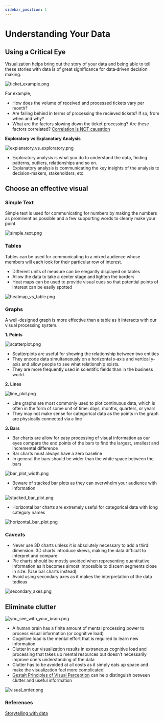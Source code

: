 ```yaml
---
sidebar_position: 1
---
```


# Understanding Your Data

## Using a Critical Eye

Visualization helps bring out the story of your data and being able to tell these stories with data is of great significance for data‐driven decision making.

<div style={{textAlign:"center",height:"90%",width:"90%"}}>

![ticket_example.png](./assets/ticket_example.png)

</div>

For example,

- How does the volume of received and processed tickets vary per month?
- Are falling behind in terms of processing the recieved tickets? If so, from when and why?
- What are the factors slowing down the ticket processing? Are these factors correlated? [Correlation is NOT causation](https://www.youtube.com/watch?v=ROpbdO-gRUo)

**Exploratory vs Explanatory Analysis**

<div style={{textAlign:"center",height:"50%",width:"50%"}}>

![explanatory_vs_exploratory.png](./assets/explanatory_vs_exploratory.png)

</div>

- Exploratory analysis is what you do to understand the data, finding patterns, outliers, relationships and so on.
- Explanatory analysis is communicating the key insights of the analysis to decision-makers, stakeholders, etc.

## Choose an effective visual

### **Simple Text**

Simple text is used for communicating for numbers by making the numbers as prominent as possible and a few supporting words to clearly make your point.

<div style={{textAlign:"center",height:"25%",width:"25%"}}>

![simple_text.png](./assets/simple_text.png)

</div>

### **Tables**

Tables can be used for communicating to a mixed audience whose members will each look for their particular row of interest.

- Different units of measure can be elegantly displayed on tables
- Allow the data to take a center stage and lighten the borders
- Heat maps can be used to provide visual cues so that potential points of interest can be easily spotted

<div style={{textAlign:"center",height:"55%",width:"55%"}}>

![heatmap_vs_table.png](./assets/heatmap_vs_table.png)

</div>

### **Graphs**

A well-designed graph is more effective than a table as it interacts with our visual processing system.

**1. Points**

<div style={{textAlign:"center",height:"45%",width:"45%"}}>

![scatterplot.png](./assets/scatterplot.png)

</div>

- Scatterplots are useful for showing the relationship between two entities
- They encode data simultaneously on a horizontal x‐axis and vertical y‐axis and allow people to see what relationship exists.
- They are more frequently used in scientific fields than in the business world.

**2. Lines**

<div style={{textAlign:"center",height:"45%",width:"45%"}}>

![line_plot.png](./assets/line_plot.png)

</div>

- Line graphs are most commonly used to plot continuous data, which is often in the form of some unit of time: days, months, quarters, or years
- They may not make sense for categorical data as the points in the graph are physically connected via a line

**3. Bars**

- Bar charts are allow for easy processing of visual information as our eyes compare the end points of the bars to find the largest, smallest and incremental difference
- Bar charts must always have a zero baseline
- In general the bars should be wider than the white space between the bars

<div style={{textAlign:"center",height:"45%",width:"45%"}}>

![bar_plot_width.png](./assets/bar_plot_width.png)

</div>

- Beware of stacked bar plots as they can overwhelm your audience with information

<div style={{textAlign:"center",height:"45%",width:"45%"}}>

![stacked_bar_plot.png](./assets/stacked_bar_plot.png)

</div>

- Horizontal bar charts are extremely useful for categorical data with long category names

<div style={{textAlign:"center",height:"45%",width:"45%"}}>

![horizontal_bar_plot.png](./assets/horizontal_bar_plot.png)

</div>

### **Caveats**

- Never use 3D charts unless it is absolutely necessary to add a third dimension. 3D charts introduce skews, making the data difficult to interpret and compare
- Pie charts should be mostly avoided when representing quantitative information as it becomes almost impossible to discern segments close in size. (Use bar charts instead)
- Avoid using secondary axes as it makes the interpretation of the data tedious

<div style={{textAlign:"center",height:"40%",width:"40%"}}>

![secondary_axes.png](./assets/secondary_axes.png)

</div>

## Eliminate clutter

<div style={{textAlign:"center",height:"50%",width:"50%"}}>

![you_see_with_your_brain.png](./assets/you_see_with_your_brain.png)

</div>

- A human brain has a finite amount of mental processing power to process visual information (or cognitive load)
- Cognitive load is the mental effort that is required to learn new information
- Clutter in our visualization results in extraneous cognitive load and processing that takes up mental resources but doesn’t necessarily improve one's understanding of the data
- Clutter has to be avoided at all costs as it simply eats up space and make the visualization feel more complicated
- [Gestalt Principles of Visual Perception](https://excelcharts.com/data-visualization-excel-users/gestalt-laws/) can help distinguish between clutter and useful information

<div style={{textAlign:"center",height:"65%",width:"65%"}}>

![visual_order.png](./assets/visual_order.png)

</div>

### References

[Storytelling with data](https://www.storytellingwithdata.com/books)
